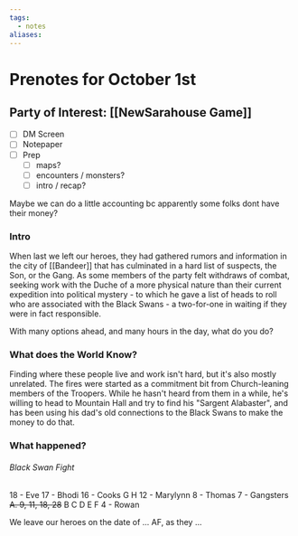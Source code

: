 ```yaml
---
tags:
  - notes
aliases:
---
```


# Prenotes for October 1st
## Party of Interest: [[NewSarahouse Game]]
- [ ] DM Screen
- [ ] Notepaper
- [ ] Prep
	- [ ] maps?
	- [ ] encounters / monsters?
	- [ ] intro / recap?

Maybe we can do a little accounting bc apparently some folks dont have their money?

### Intro

When last we left our heroes, they had gathered rumors and information in the city of [[Bandeer]] that has culminated in a hard list of suspects, the Son, or the Gang. As some members of the party felt withdraws of combat, seeking work with the Duche of a more physical nature than their current expedition into political mystery - to which he gave a list of heads to roll who are associated with the Black Swans - a two-for-one in waiting if they were in fact responsible.

With many options ahead, and many hours in the day, what do you do?

### What does the World Know?

Finding where these people live and work isn't hard, but it's also mostly unrelated. The fires were started as a commitment bit from Church-leaning members of the Troopers. While he hasn't heard from them in a while, he's willing to head to Mountain Hall and try to find his "Sargent Alabaster", and has been using his dad's old connections to the Black Swans to make the money to do that.

### What happened?

###### Black Swan Fight
18 - Eve
17 - Bhodi
16 - Cooks
	G
	H
12 - Marylynn
8 - Thomas
7 - Gangsters
	~~A. 9, 11, 18, 28~~
	B
	C
	D
	E
	F
4 - Rowan




We leave our heroes on the date of ... AF, as they ...